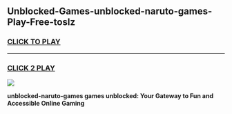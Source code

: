 
## Unblocked-Games-unblocked-naruto-games-Play-Free-toslz
<h3>
<a href="https://premium76.site?title=unblocked-naruto-games&ref=22A">CLICK TO PLAY</a></h3>
<hr>

<h3>
<a href="https://premium76.site?title=unblocked-naruto-games&ref=22A">CLICK 2 PLAY</a>
  
</h3>

<a href="https://premium76.site?title=unblocked-naruto-games&ref=22A"><img src="https://clearcache.store/games.png"></a>


**unblocked-naruto-games games unblocked: Your Gateway to Fun and Accessible Online Gaming**
